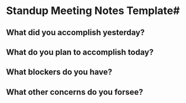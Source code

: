 
# **Standup Meeting Notes Template**#

## **What did you accomplish yesterday?**

## **What do you plan to accomplish today?**

## **What blockers do you have?**

## **What other concerns do you forsee?**